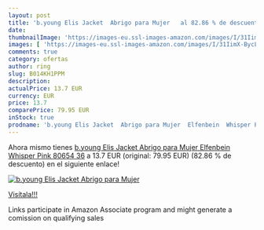 ```yaml
---
layout: post
title: 'b.young Elis Jacket  Abrigo para Mujer   al 82.86 % de descuento'
date: 
thumbnailImage: 'https://images-eu.ssl-images-amazon.com/images/I/31IimX-BycL._SL200_.jpg'
images: [ 'https://images-eu.ssl-images-amazon.com/images/I/31IimX-BycL._SL200_.jpg' ]
comments: true
category: ofertas
author: ring
slug: B014KH1PPM
description:
actualPrice: 13.7 EUR
currency: EUR
price: 13.7
comparePrice: 79.95 EUR
inStock: true
prodname: 'b.young Elis Jacket  Abrigo para Mujer  Elfenbein  Whisper Pink 80654  36'
---
```


Ahora mismo tienes [b.young Elis Jacket  Abrigo para Mujer  Elfenbein  Whisper Pink 80654  36](https://www.amazon.es/dp/B014KH1PPM/?tag=tolees-21) a 13.7 EUR (original: 79.95 EUR) (82.86 %  de descuento) en el siguiente enlace!

[![b.young Elis Jacket  Abrigo para Mujer  ](https://images-eu.ssl-images-amazon.com/images/I/31IimX-BycL._SL200_.jpg)](https://www.amazon.es/dp/B014KH1PPM/?tag=tolees-21)

[Visítala!!!](https://www.amazon.es/dp/B014KH1PPM/?tag=tolees-21)

Links participate in Amazon Associate program and might generate a comission on qualifying sales
